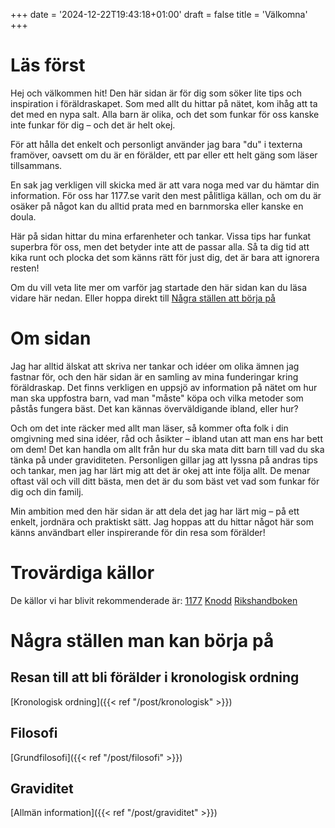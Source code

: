 +++
date = '2024-12-22T19:43:18+01:00'
draft = false
title = 'Välkomna'
+++

# Läs först
Hej och välkommen hit! Den här sidan är för dig som söker lite tips och inspiration i föräldraskapet. Som med allt du hittar på nätet, kom ihåg att ta det med en nypa salt. Alla barn är olika, och det som funkar för oss kanske inte funkar för dig – och det är helt okej.

För att hålla det enkelt och personligt använder jag bara "du" i texterna framöver, oavsett om du är en förälder, ett par eller ett helt gäng som läser tillsammans.

En sak jag verkligen vill skicka med är att vara noga med var du hämtar din information. För oss har 1177.se varit den mest pålitliga källan, och om du är osäker på något kan du alltid prata med en barnmorska eller kanske en doula.

Här på sidan hittar du mina erfarenheter och tankar. Vissa tips har funkat superbra för oss, men det betyder inte att de passar alla. Så ta dig tid att kika runt och plocka det som känns rätt för just dig, det är bara att ignorera resten!

Om du vill veta lite mer om varför jag startade den här sidan kan du läsa vidare här nedan. Eller hoppa direkt till [Några ställen att börja på](#några-ställen-man-kan-börja-på)

# Om sidan
Jag har alltid älskat att skriva ner tankar och idéer om olika ämnen jag fastnar för, och den här sidan är en samling av mina funderingar kring föräldraskap. Det finns verkligen en uppsjö av information på nätet om hur man ska uppfostra barn, vad man "måste" köpa och vilka metoder som påstås fungera bäst. Det kan kännas överväldigande ibland, eller hur?

Och om det inte räcker med allt man läser, så kommer ofta folk i din omgivning med sina idéer, råd och åsikter – ibland utan att man ens har bett om dem! Det kan handla om allt från hur du ska mata ditt barn till vad du ska tänka på under graviditeten. Personligen gillar jag att lyssna på andras tips och tankar, men jag har lärt mig att det är okej att inte följa allt. De menar oftast väl och vill ditt bästa, men det är du som bäst vet vad som funkar för dig och din familj.

Min ambition med den här sidan är att dela det jag har lärt mig – på ett enkelt, jordnära och praktiskt sätt. Jag hoppas att du hittar något här som känns användbart eller inspirerande för din resa som förälder!

# Trovärdiga källor
De källor vi har blivit rekommenderade är:
[1177](https://www.1177.se/Vastra-Gotaland/barn--gravid/graviditet/)
[Knodd](https://www.knodd.se/)
[Rikshandboken](https://www.rikshandboken-bhv.se/)

# Några ställen man kan börja på
## Resan till att bli förälder i kronologisk ordning
[Kronologisk ordning]({{< ref "/post/kronologisk" >}})

## Filosofi
[Grundfilosofi]({{< ref "/post/filosofi" >}})

## Graviditet
[Allmän information]({{< ref "/post/graviditet" >}})